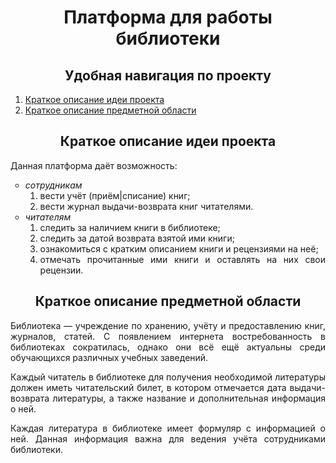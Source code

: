 <h1 align="center">Платформа для работы библиотеки</h1>

<h2 align="center">Удобная навигация по проекту</h2>
<ol type="1" align="justify">
  <li><a href="#Краткое_описание_идеи_проекта">Краткое описание идеи проекта</a></li>
  <li><a href="#Краткое_описание_предметной_области">Краткое описание предметной области</li>
</ol>

<h2 align="center"><a name="Краткое_описание_идеи_проекта">Краткое описание идеи проекта</a></h2>
<p align="justify">Данная платформа даёт возможность:</p>
<ul type="circle" align="justify">
  <li><em>сотрудникам</em>
    <ol type="1">
      <li>вести учёт (приём|списание) книг;</li>
      <li>вести журнал выдачи-возврата книг читателями.</li>
    </ol>
  </li>
  <li><em>читателям</em>
    <ol type="1">
      <li>следить за наличием книги в библиотеке;</li>
      <li>следить за датой возврата взятой ими книги;</li>
      <li>ознакомиться с кратким описанием книги и рецензиями на неё;</li>
      <li>отмечать прочитанные ими книги и оставлять на них свои рецензии.</li>
    </ol>
  </li>
</ul>

<h2 align="center"><a name="Краткое_описание_предметной_области">Краткое описание предметной области</a></h2>
<p align="justify">Библиотека &mdash; учреждение по хранению, учёту и предоставлению книг, журналов, статей. С появлением интернета востребованность в библиотеках сократилась, однако они всё ещё актуальны среди обучающихся различных учебных заведений.</p>

<p align="justify">Каждый читатель в библиотеке для получения необходимой литературы должен иметь читательский билет, в котором отмечается дата выдачи-возврата литературы, а также название и дополнительная информация о ней.</p>

<p align="justify">Каждая литература в библиотеке имеет формуляр с информацией о ней. Данная информация важна для ведения учёта сотрудниками библиотеки.</p>
